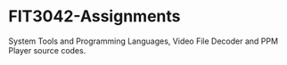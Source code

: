 # FIT3042-Assignments
System Tools and Programming Languages, Video File Decoder and PPM Player source codes.
